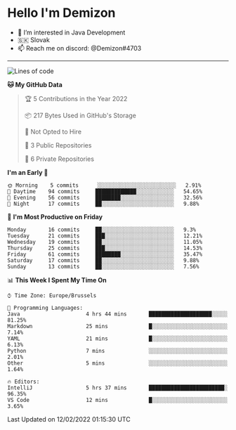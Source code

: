 # Hello I'm Demizon
- 👀 I’m interested in Java Development
- 🇸🇰 Slovak
- 📫 Reach me on discord: @Demizon#4703
<hr>

<!--START_SECTION:waka-->
![Lines of code](https://img.shields.io/badge/From%20Hello%20World%20I%27ve%20Written-12%20Thousand%20lines%20of%20code-blue)

**🐱 My GitHub Data** 

> 🏆 5 Contributions in the Year 2022
 > 
> 📦 217 Bytes Used in GitHub's Storage 
 > 
> 🚫 Not Opted to Hire
 > 
> 📜 3 Public Repositories 
 > 
> 🔑 6 Private Repositories  
 > 
**I'm an Early 🐤** 

```text
🌞 Morning    5 commits      ░░░░░░░░░░░░░░░░░░░░░░░░░   2.91% 
🌆 Daytime    94 commits     █████████████░░░░░░░░░░░░   54.65% 
🌃 Evening    56 commits     ████████░░░░░░░░░░░░░░░░░   32.56% 
🌙 Night      17 commits     ██░░░░░░░░░░░░░░░░░░░░░░░   9.88%

```
📅 **I'm Most Productive on Friday** 

```text
Monday       16 commits     ██░░░░░░░░░░░░░░░░░░░░░░░   9.3% 
Tuesday      21 commits     ███░░░░░░░░░░░░░░░░░░░░░░   12.21% 
Wednesday    19 commits     ██░░░░░░░░░░░░░░░░░░░░░░░   11.05% 
Thursday     25 commits     ███░░░░░░░░░░░░░░░░░░░░░░   14.53% 
Friday       61 commits     ████████░░░░░░░░░░░░░░░░░   35.47% 
Saturday     17 commits     ██░░░░░░░░░░░░░░░░░░░░░░░   9.88% 
Sunday       13 commits     ██░░░░░░░░░░░░░░░░░░░░░░░   7.56%

```


📊 **This Week I Spent My Time On** 

```text
⌚︎ Time Zone: Europe/Brussels

💬 Programming Languages: 
Java                     4 hrs 44 mins       ████████████████████░░░░░   81.25% 
Markdown                 25 mins             █░░░░░░░░░░░░░░░░░░░░░░░░   7.14% 
YAML                     21 mins             █░░░░░░░░░░░░░░░░░░░░░░░░   6.13% 
Python                   7 mins              ░░░░░░░░░░░░░░░░░░░░░░░░░   2.01% 
Other                    5 mins              ░░░░░░░░░░░░░░░░░░░░░░░░░   1.64%

🔥 Editors: 
IntelliJ                 5 hrs 37 mins       ████████████████████████░   96.35% 
VS Code                  12 mins             █░░░░░░░░░░░░░░░░░░░░░░░░   3.65%

```


 Last Updated on 12/02/2022 01:15:30 UTC
<!--END_SECTION:waka-->
